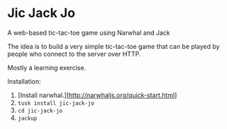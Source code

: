 # Jic Jack Jo

A web-based tic-tac-toe game using Narwhal and Jack

The idea is to build a very simple tic-tac-toe game that can be played by people who connect to the server over HTTP.

Mostly a learning exercise.

Installation:

1. [Install narwhal.][http://narwhaljs.org/quick-start.html]
2. `tusk install jic-jack-jo`
3. `cd jic-jack-jo`
4. `jackup`
